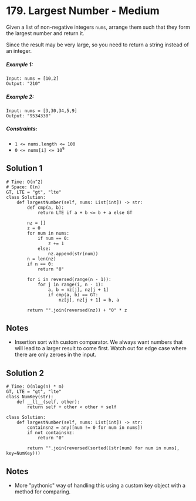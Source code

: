 # 179. Largest Number - Medium

Given a list of non-negative integers `nums`, arrange them such that they form the largest number and return it.

Since the result may be very large, so you need to return a string instead of an integer.

##### Example 1:

```
Input: nums = [10,2]
Output: "210"
```

##### Example 2:

```
Input: nums = [3,30,34,5,9]
Output: "9534330"
```

##### Constraints:

- `1 <= nums.length <= 100`
- <code>0 <= nums[i] <= 10<sup>9</sup></code>

## Solution 1

```
# Time: O(n^2)
# Space: O(n)
GT, LTE = "gt", "lte"
class Solution:
    def largestNumber(self, nums: List[int]) -> str:
        def cmp(a, b):
            return LTE if a + b <= b + a else GT
        
        nz = []
        z = 0
        for num in nums:
            if num == 0:
                z += 1
            else:
                nz.append(str(num))
        n = len(nz)
        if n == 0:
            return "0"
        
        for i in reversed(range(n - 1)):
            for j in range(i, n - 1):
                a, b = nz[j], nz[j + 1]
                if cmp(a, b) == GT:
                    nz[j], nz[j + 1] = b, a
        
        return "".join(reversed(nz)) + "0" * z
```

## Notes
- Insertion sort with custom comparator. We always want numbers that will lead to a larger result to come first. Watch out for edge case where there are only zeroes in the input.

## Solution 2

```
# Time: O(nlog(n) * m)
GT, LTE = "gt", "lte"
class NumKey(str):
    def __lt__(self, other):
        return self + other < other + self

class Solution:
    def largestNumber(self, nums: List[int]) -> str:
        containsnz = any([num != 0 for num in nums])
        if not containsnz:
            return "0"
        
        return "".join(reversed(sorted([str(num) for num in nums], key=NumKey)))
```

## Notes
- More "pythonic" way of handling this using a custom key object with a method for comparing.